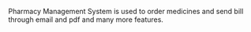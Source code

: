 Pharmacy Management System is used to order medicines and send bill through email and pdf and many more features.

